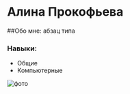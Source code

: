 # Алина Прокофьева

##Обо мне:
абзац типа

### Навыки:
+ Общие
+ Компьютерные  

![фото](https://github.com/arkavletu/resume/blob/main/img/IMG_20210626_212206.jpg)
